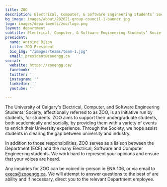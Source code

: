 ```yaml
---
title: ZOO
description: Electrical, Computer, & Software Engineering Students’ Society
bg_image: images/about/202021-group-council-1-banner.jpg
logo: images/departments/zoo/logo.png
layout: department
subtitle: Electrical, Computer, & Software Engineering Students’ Society
president:
  name: Antoine Bizon
  title: ZOO President
  bio_img: "/images/teams/team-1.jpg"
  email: president@zooengg.ca
social:
  website: https://zooengg.ca/
  facebook: ''
  twitter: ''
  instagram: ''
  linkedin: ''
  youtube: ''

---
```

The University of Calgary's Electrical, Computer, and Software Engineering Students' Society, affectionally referred to as ZOO, is an initiative run by students, for students. ZOO aims to support their undergraduate students, both academically and socially, by providing them with a variety of events to enrich their University experience. Through the Society, we hope assist students in clearing the gap between university and industry.

In addition to those responsibilities, ZOO serves as a liaison between the Department (ECE) and the many Electrical, Software and Computer Engineering students. We work hard to represent your opinions and ensure that your voices are heard.

Any inquiries for ZOO can be voiced in-person in ENA 106, or via email to execs@zooengg.ca. We will attempt to answer questions to the best of are ability and if necessary, direct you to the relevant Department employee.